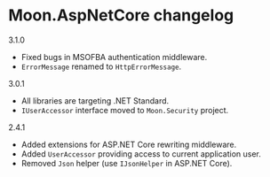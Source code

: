 # Moon.AspNetCore changelog

3.1.0

- Fixed bugs in MSOFBA authentication middleware.
- `ErrorMessage` renamed to `HttpErrorMessage`.

3.0.1

- All libraries are targeting .NET Standard.
- `IUserAccessor` interface moved to `Moon.Security` project.

2.4.1

- Added extensions for ASP.NET Core rewriting middleware.
- Added `UserAccessor` providing access to current application user.
- Removed `Json` helper (use `IJsonHelper` in ASP.NET Core).